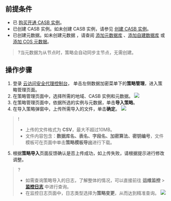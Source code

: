 ## 前提条件
- 已 [购买开通 CASB 实例](https://cloud.tencent.com/document/product/1303/53298)。
- 已创建 CASB 实例。如未创建 CASB 实例，请参见 [创建 CASB 实例](https://cloud.tencent.com/document/product/1303/55961)。
- 已创建元数据。如未创建元数据 ，请查阅 [添加元数据库](https://cloud.tencent.com/document/product/1303/55925) 、[添加自建数据库](https://cloud.tencent.com/document/product/1303/55926) 或 [添加 COS 元数据](https://cloud.tencent.com/document/product/1303/61510)。
>?当元数据为从节点时，策略会自动同步主节点，无需创建。


## 操作步骤
1. 登录 [云访问安全代理控制台](https://console.cloud.tencent.com/casb)， 单击左侧数据加密菜单下的**策略管理**，进入策略管理页面。
2. 在策略管理页面中，选择所需的地域、CASB 实例和元数据。
![](https://qcloudimg.tencent-cloud.cn/raw/b7a5a4c59f8d68311d9200214b2fbd7c.png)
3. 在策略管理页面中，依据所选的实例与元数据，单击**导入策略**。
4. 在导入策略弹窗中，上传所需导入的文件，单击**确定**。
![](https://qcloudimg.tencent-cloud.cn/raw/6e431220c6d7b5fd695a172a4b4542ba.png)
>! 
>- 上传的文件格式为 **CSV**，最大不超过10MB。
>- 文件内容包含：**数据库名、表名、字段名、加密算法、密钥编号**，文件模板可在页面中单击**策略模板导出**进行下载。
>
5. 根据**策略导入**页面反馈确认是否上传成功，如上传失败，请根据提示进行修改调整。
>? 
>- 如需查询策略导入的日志，了解整体的情况，可以直接前往 **运维监控** > **[监控日志](https://cloud.tencent.com/document/product/1303/73738)** 中进行查询。
>- 在监控日志页面中，日志类型选择为**策略变更**，从而达到精准查询。
>![](https://qcloudimg.tencent-cloud.cn/raw/093032e32847cf797bad4b9a9d09e06c.png)
